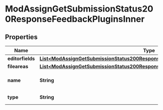 

# ModAssignGetSubmissionStatus200ResponseFeedbackPluginsInner


## Properties

| Name | Type | Description | Notes |
|------------ | ------------- | ------------- | -------------|
|**editorfields** | [**List&lt;ModAssignGetSubmissionStatus200ResponseFeedbackPluginsInnerEditorfieldsInner&gt;**](ModAssignGetSubmissionStatus200ResponseFeedbackPluginsInnerEditorfieldsInner.md) |  |  [optional] |
|**fileareas** | [**List&lt;ModAssignGetSubmissionStatus200ResponseFeedbackPluginsInnerFileareasInner&gt;**](ModAssignGetSubmissionStatus200ResponseFeedbackPluginsInnerFileareasInner.md) |  |  [optional] |
|**name** | **String** | submission plugin name |  [optional] |
|**type** | **String** | submission plugin type |  [optional] |



